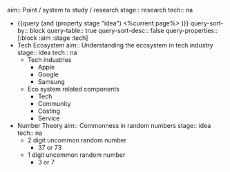 aim:: Point / system to study / research
stage:: research
tech:: na

- {{query (and (property stage "idea") <%current page%> )}}
  query-sort-by:: block
  query-table:: true
  query-sort-desc:: false
  query-properties:: [:block :aim :stage :tech]
- Tech Ecosystem
  aim:: Understanding the ecosystem in tech industry
  stage:: idea
  tech:: na
	- Tech industries
		- Apple
		- Google
		- Samsung
	- Eco system related components
		- Tech
		- Community
		- Costing
		- Service
- Number Theory
  aim:: Commonness in random numbers 
  stage:: idea
  tech:: na
	- 2 digit uncommon random number
		- 37 or 73
	- 1 digit uncommon random number
		- 3 or 7